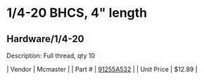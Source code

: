 # 1/4-20 BHCS, 4" length
## Hardware/1/4-20
Description: 	Full thread, qty 10 

| Vendor | Mcmaster | 
| Part # | [91255A532](http://www.mcmaster.com/) | 
| Unit Price | $12.89 | 
